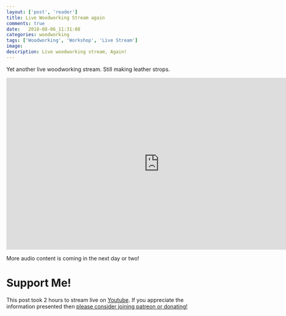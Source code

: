 ```yaml
---
layout: ['post', 'reader']
title: Live Woodworking Stream again
comments: true
date:   2018-08-06_11:31:08 
categories: woodworking
tags: ['Woodworking', 'Workshop', 'Live Stream']
image:
description: Live woodworking stream, Again!
---
```


Yet another live woodworking stream. Still making leather strops.

<iframe width="800" height="450" src="https://www.youtube.com/embed/79rae6l6NA8" frameborder="0" allow="autoplay; encrypted-media" allowfullscreen></iframe>

More audio content is coming in the next day or two!

<!--more-->



# Support Me!

This post took 2 hours to stream live on [Youtube](https://youtube.com/admiralbumblebee). If you appreciate the information presented then <a href="/DonateNow/">please consider joining patreon or donating!</a>






